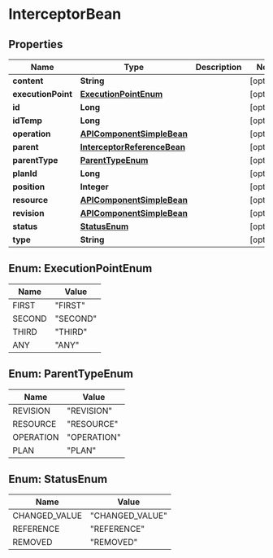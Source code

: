 
# InterceptorBean

## Properties
Name | Type | Description | Notes
------------ | ------------- | ------------- | -------------
**content** | **String** |  |  [optional]
**executionPoint** | [**ExecutionPointEnum**](#ExecutionPointEnum) |  |  [optional]
**id** | **Long** |  |  [optional]
**idTemp** | **Long** |  |  [optional]
**operation** | [**APIComponentSimpleBean**](APIComponentSimpleBean.md) |  |  [optional]
**parent** | [**InterceptorReferenceBean**](InterceptorReferenceBean.md) |  |  [optional]
**parentType** | [**ParentTypeEnum**](#ParentTypeEnum) |  |  [optional]
**planId** | **Long** |  |  [optional]
**position** | **Integer** |  |  [optional]
**resource** | [**APIComponentSimpleBean**](APIComponentSimpleBean.md) |  |  [optional]
**revision** | [**APIComponentSimpleBean**](APIComponentSimpleBean.md) |  |  [optional]
**status** | [**StatusEnum**](#StatusEnum) |  |  [optional]
**type** | **String** |  |  [optional]


<a name="ExecutionPointEnum"></a>
## Enum: ExecutionPointEnum
Name | Value
---- | -----
FIRST | &quot;FIRST&quot;
SECOND | &quot;SECOND&quot;
THIRD | &quot;THIRD&quot;
ANY | &quot;ANY&quot;


<a name="ParentTypeEnum"></a>
## Enum: ParentTypeEnum
Name | Value
---- | -----
REVISION | &quot;REVISION&quot;
RESOURCE | &quot;RESOURCE&quot;
OPERATION | &quot;OPERATION&quot;
PLAN | &quot;PLAN&quot;


<a name="StatusEnum"></a>
## Enum: StatusEnum
Name | Value
---- | -----
CHANGED_VALUE | &quot;CHANGED_VALUE&quot;
REFERENCE | &quot;REFERENCE&quot;
REMOVED | &quot;REMOVED&quot;



